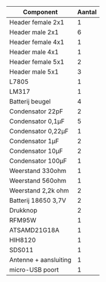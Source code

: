 | Component             | Aantal |
|-----------------------|--------|
| Header female 2x1     | 1      |
| Header male 2x1       | 6      |
| Header female 4x1     | 1      |
| Header male 4x1       | 1      |
| Header female 5x1     | 2      |
| Header male 5x1       | 3      |
| L7805                 | 1      |
| LM317                 | 1      |
| Batterij beugel       | 4      |
| Condensator 22pF      | 2      |
| Condensator 0,1µF     | 5      |
| Condensator 0,22µF    | 1      |
| Condensator 1µF       | 2      |
| Condensator 10µF      | 2      |
| Condensator 100µF     | 1      |
| Weerstand 330ohm      | 1      |
| Weerstand 560ohm      | 1      |
| Weerstand 2,2k ohm    | 2      |
| Batterij 18650 3,7V   | 2      |
| Drukknop              | 2      |
| RFM95W                | 1      |
| ATSAMD21G18A          | 1      |
| HIH8120               | 1      |
| SDS011                | 1      |
| Antenne + aansluiting | 1      |
| micro-USB poort       | 1      |